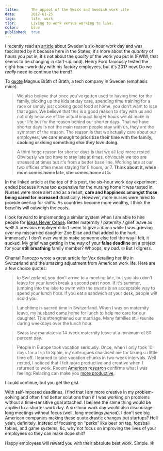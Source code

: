 ```yaml
---
title:      The appeal of the Swiss and Swedish work life
date:       2017-01-25
tags:       life, work
tldr:       Living to work versus working to live.
color:      blue
published:  true
---
```


I recently read an [article](https://www.independent.co.uk/news/business/news/sweden-six-hour-working-day-too-expensive-scrapped-experiment-cothenburg-pilot-scheme-a7508581.html "Link to an article by The Independent") about Sweden's six-hour work day and was fascinated by it because here in the States, it's more about the _quantity_ of hours you put in, it's not about the _quality_ of the work you put in (FWIW, that seems to be changing in start-up land). Henry Ford famously tested the eight-hour work day with his factory employees, but it's 2017 now. Do we _really_ need to continue the trend?

To [quote](https://brath.com/why-we-started-with-6-hour-work-days "Link to an article by Brath") Magnus Bråth of Brath, a tech company in Sweden (emphasis mine):

> We also believe that once you've gotten used to having time for the family, picking up the kids at day care, spending time training for a race or simply just cooking good food at home, you don't want to lose that again. We believe that this is a good reason to stay with us and not only because of the actual impact longer hours would make in your life but for the reason behind our shorter days. That we have shorter days is not the main reason people stay with us, they are the symptom of the reason. The reason is that we actually care about our employees, **we care enough to prioritize their time with the family, cooking or doing something else they love doing**.

> A third huge reason for shorter days is that we all feel more rested. Obviously we too have to stay late at times, obviously we too are stressed at times but it's from a better base line. Working late at our two offices often mean staying for 8 hours, or 7. **Think about it, when mom comes home late, she comes home at 5.**

In the linked article at the top of this post, the six-hour work day experiment ended because it was too expensive for the nursing home it was tested in. Nurses were more alert and as a result, **care and happiness amongst those being cared for increased** drastically. *However*, more nurses were hired to provide overlap for shifts. As countries become more wealthy, I think the benefits will outweigh the costs.

I look forward to implementing a similar system when I am able to hire people for [Ideas Never Cease](https://the-inc.co "Link to !NC"). Better maternity / paternity / grief leave as well! A previous employer didn't seem to give a damn while I was grieving over my miscarried daughter Zoe Elise and that added to the hurt, immensely. I don't *ever* want to make someone else feel the way I felt, it sucked. My grief was getting in the way of your **false deadline** on a project for your **still breathing** family member? Whoops, *my bad*. 🙄 But I digress.

Chantal Panozzo wrote a [great article for Vox](https://www.vox.com/2015/7/21/8974435/switzerland-work-life-balance "Link to an article for Vox") detailing her life in Switzerland and the amazing adjustment from American work life. Here are a few choice quotes:

> In Switzerland, you don't arrive to a meeting late, but you also don't leave for your lunch break a second past noon. If it's summer, jumping into the lake to swim with the swans is an acceptable way to spend your lunch hour. If you eat a sandwich at your desk, people will scold you.

> Lunchtime is sacred time in Switzerland. When I was on maternity leave, my husband came home for lunch to help me care for our daughter. This strengthened our marriage. Many families still reunite during weekdays over the lunch hour.

> Swiss law mandates a 14-week maternity leave at a minimum of 80 percent pay.

> People in Europe took vacation seriously. Once, when I only took 10 days for a trip to Spain, my colleagues chastised me for taking so little time off. I learned to take vacation chunks in two-week intervals. Well rested, I noticed that I felt more productive and creative when I returned to work. Recent [American research](https://www.nytimes.com/2013/02/10/opinion/sunday/relax-youll-be-more-productive.html?pagewanted=all&\_r=1&&gwh=AC034D10F64239B961A6E1CDE12C9332&gwt=pay&assetType=opinion "Link to an article by the New York Times") confirms what I was feeling: Relaxing can make you [more productive](http://www.vox.com/2014/7/22/5912369/creativity-vacation-work-office "Link to an article by Vox").

I could continue, but you get the gist.

With self-imposed deadlines, I find that I am more creative in my problem-solving and often find better solutions than if I was working on problems without a time-sensitive goal attached. I believe the same thing would be applied to a shorter work day. A six-hour work day would also discourage long meetings without focus (well, long meetings *period*). I don't see big American companies making these quote drastic changes but startups? Hell yeah, definitely. Instead of focusing on "perks" like beer on tap, foosball tables, and game systems, &c, why not focus on improving the lives of your employees so they can make dope shit?

Happy employees will reward you with their absolute best work. Simple. 🕸
